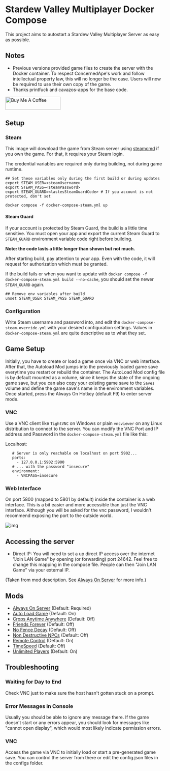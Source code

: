 # Stardew Valley Multiplayer Docker Compose

This project aims to autostart a Stardew Valley Multiplayer Server as easy as possible.

## Notes

- Previous versions provided game files to create the server with the Docker container. To respect ConcernedApe's work and follow intellectual property law, this will no longer be the case. Users will now be required to use their own copy of the game.
- Thanks printfuck and cavazos-apps for the base code.

<a href="https://www.buymeacoffee.com/huntercavazos" target="_blank"><img src="https://cdn.buymeacoffee.com/buttons/default-orange.png" alt="Buy Me A Coffee" height="41" width="174"></a>


## Setup

### Steam

This image will download the game from Steam server using [steamcmd](https://developer.valvesoftware.com/wiki/SteamCMD) if you own the game. For that, it requires your Steam login.

The credential variables are required only during building, not during game runtime.

```
## Set these variables only during the first build or during updates
export STEAM_USER=<steamUsername>
export STEAM_PASS=<steamPassword>
export STEAM_GUARD=<lastesSteamGuardCode> # If you account is not protected, don't set

docker compose -f docker-compose-steam.yml up
```

#### Steam Guard

If your account is protected by Steam Guard, the build is a little time sensitive. You must open your app and export the current Steam Guard to `STEAM_GUARD` environment variable code right before building.

**Note: the code lasts a little longer than shown but not much.**

After starting build, pay attention to your app. Even with the code, it will request for authorization which must be granted.

If the build fails or when you want to update with `docker compose -f docker-compose-steam.yml build --no-cache`, you should set the newer `STEAM_GUARD` again.

```
## Remove env variables after build
unset STEAM_USER STEAM_PASS STEAM_GUARD
```
### Configuration

Write Steam username and password into, and edit the `docker-compose-steam.override.yml` with your desired configuration settings. Values in `docker-compose-steam.yml` are quite descriptive as to what they set.

## Game Setup

Initially, you have to create or load a game once via VNC or web interface. After that, the Autoload Mod jumps into the previously loaded game save everytime you restart or rebuild the container. The AutoLoad Mod config file is by default mounted as a volume, since it keeps the state of the ongoing game save, but you can also copy your existing game save to the `Saves` volume and define the game save's name in the environment variables. Once started, press the Always On Hotkey (default F9) to enter server mode.

### VNC

Use a VNC client like `TightVNC` on Windows or plain `vncviewer` on any Linux distribution to connect to the server. You can modify the VNC Port and IP address and Password in the `docker-compose-steam.yml` file like this:

Localhost:

```
   # Server is only reachable on localhost on port 5902...
   ports:
     - 127.0.0.1:5902:5900
   # ... with the password "insecure"
   environment:
     - VNCPASS=insecure
```

### Web Interface

On port 5800 (mapped to 5801 by default) inside the container is a web interface. This is a bit easier and more accessible than just the VNC interface. Although you will be asked for the vnc password, I wouldn't recommend exposing the port to the outside world.

![img](https://store.eris.cc/uploads/859865e1ab5b23fb223923d9a7e4806b.PNG)

## Accessing the server

- Direct IP: You will need to set a up direct IP access over the internet "Join LAN Game" by opening (or forwarding) port 24642. Feel free to change this mapping in the compose file. People can then "Join LAN Game" via your external IP.

(Taken from mod description. See [Always On Server](https://www.nexusmods.com/stardewvalley/mods/2677?tab=description)
for more info.)

## Mods

- [Always On Server](https://www.nexusmods.com/stardewvalley/mods/34403) (Default: Required)
- [Auto Load Game](https://www.nexusmods.com/stardewvalley/mods/2509) (Default: On)
- [Crops Anytime Anywhere](https://www.nexusmods.com/stardewvalley/mods/3000) (Default: Off)
- [Friends Forever](https://www.nexusmods.com/stardewvalley/mods/1738) (Default: Off)
- [No Fence Decay](https://www.nexusmods.com/stardewvalley/mods/1180) (Default: Off)
- [Non Destructive NPCs](https://www.nexusmods.com/stardewvalley/mods/5176) (Default: Off)
- [Remote Control](https://github.com/Novex/stardew-remote-control) (Default: On)
- [TimeSpeed](https://www.nexusmods.com/stardewvalley/mods/169) (Default: Off)
- [Unlimited Players](https://www.nexusmods.com/stardewvalley/mods/2213) (Default: On)

## Troubleshooting

### Waiting for Day to End

Check VNC just to make sure the host hasn't gotten stuck on a prompt.

### Error Messages in Console

Usually you should be able to ignore any message there. If the game doesn't start or any errors appear, you should look for messages like "cannot open display", which would most likely indicate permission errors.

### VNC

Access the game via VNC to initially load or start a pre-generated game save. You can control the server from there or edit the config.json files in the configs folder.
